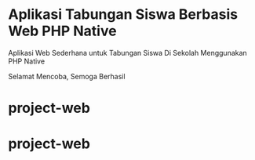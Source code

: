 # Aplikasi Tabungan Siswa Berbasis Web PHP Native

Aplikasi Web Sederhana untuk Tabungan Siswa Di Sekolah
Menggunakan PHP Native

Selamat Mencoba, Semoga Berhasil
# project-web
# project-web
